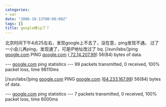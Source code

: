 ```yaml
---
categories:
- var
date: "2006-10-13T00:00:00Z"
tags: []
title: google换ip了？
---
```


北京时间下午4点25左右，发现google上不去了，没在意，ping发现不通。
过了一小会儿再ping，发现通了，可是IP地址改过了
bq. [/sun/labs/]ping <a href="http://google.com">google.com</a>
PING <a href="http://google.com">google.com</a> (<a href="http://72.14.207.99"> 72.14.207.99</a>) 56(84) bytes of data.

--- <a href="http://google.com">google.com</a> ping statistics ---
99 packets transmitted, 0 received, 100% packet loss, time 98110ms

[/sun/labs/]ping <a href="http://google.com"> google.com</a>
PING <a href="http://google.com">google.com</a> (<a href="http://64.233.167.99">64.233.167.99</a>) 56(84) bytes of data.

--- <a href="http://google.com">google.com</a> ping statistics ---
7 packets transmitted, 0 received, 100% packet loss, time 6000ms 
